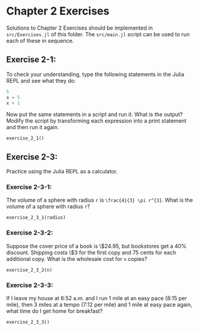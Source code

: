 # Chapter 2 Exercises

Solutions to Chapter 2 Exercises should be implemented in `src/Exercises.jl`
of this folder. The `src/main.jl` script can be used to run each of these
in sequence.

## Exercise 2-1:

To check your understanding, type the following statements in the Julia REPL
and see what they do:

```julia
5
x = 5
x + 1
```

Now put the same statements in a script and run it. What is the output?
Modify the script by transforming each expression into a print statement
and then run it again.

```@docs
exercise_2_1()
```

## Exercise 2-3:

Practice using the Julia REPL as a calculator.

### Exercise 2-3-1:

The volume of a sphere with radius ``r`` is ``\frac{4}{3} \pi r^{3}``.
What is the volume of a sphere with radius ``r``?

```@docs
exercise_2_3_1(radius)
```

### Exercise 2-3-2:

Suppose the cover price of a book is \\\$24.95, but bookstores get a
40% discount. Shipping costs \\\$3 for the first copy and 75 cents
for each additional copy. What is the wholesale cost for ``n`` copies?

```@docs
exercise_2_3_2(n)
```

### Exercise 2-3-3:

If I leave my house at 6:52 a.m. and I run 1 mile at an easy pace
(8:15 per mile), then 3 miles at a tempo (7:12 per mile) and 1
mile at easy pace again, what time do I get home for breakfast?

```@docs
exercise_2_3_3()
```

